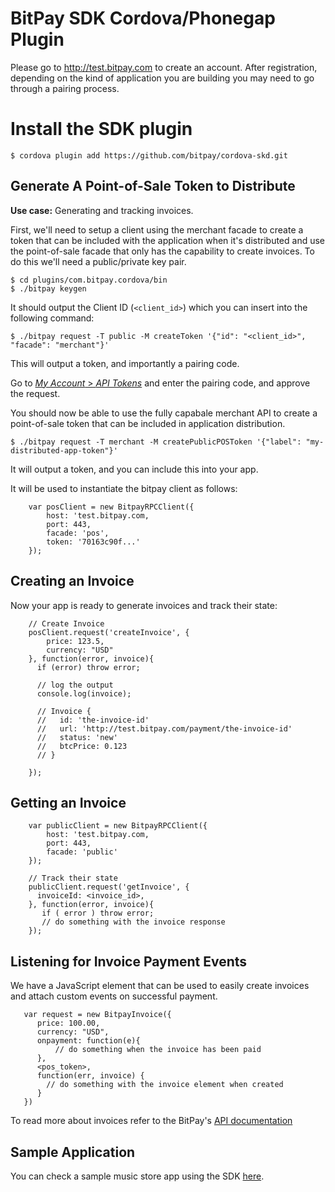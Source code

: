 # BitPay SDK Cordova/Phonegap Plugin

Please go to http://test.bitpay.com to create an account. After registration, depending on the kind of application you are building you may need to go through a pairing process.

# Install the SDK plugin

```
$ cordova plugin add https://github.com/bitpay/cordova-skd.git

```

## Generate A Point-of-Sale Token to Distribute

**Use case:** Generating and tracking invoices.

First, we'll need to setup a client using the merchant facade to create a token that can be included with the application when it's distributed and use the point-of-sale facade that only has the capability to create invoices. To do this we'll need a public/private key pair.

```
$ cd plugins/com.bitpay.cordova/bin
$ ./bitpay keygen
```

It should output the Client ID (`<client_id>`) which you can insert into the following command:

```
$ ./bitpay request -T public -M createToken '{"id": "<client_id>", "facade": "merchant"}'
```

This will output a token, and importantly a pairing code.

Go to [*My Account* > *API Tokens*](https://test.bitpay.com/api-tokens) and enter the pairing code, and approve the request.

You should now be able to use the fully capabale merchant API to create a point-of-sale token that can be included in application distribution.

```
$ ./bitpay request -T merchant -M createPublicPOSToken '{"label": "my-distributed-app-token"}'
```

It will output a token, and you can include this into your app.

It will be used to instantiate the bitpay client as follows:

```
    var posClient = new BitpayRPCClient({
        host: 'test.bitpay.com,
        port: 443,
        facade: 'pos',
        token: '70163c90f...'
    });

```

## Creating an Invoice
Now your app is ready to generate invoices and track their state:

```
    // Create Invoice
    posClient.request('createInvoice', {
        price: 123.5,
        currency: "USD"
    }, function(error, invoice){
      if (error) throw error;

      // log the output
      console.log(invoice);

      // Invoice {
      //   id: 'the-invoice-id'
      //   url: 'http://test.bitpay.com/payment/the-invoice-id'
      //   status: 'new'
      //   btcPrice: 0.123
      // }

    });
```

## Getting an Invoice

```
    var publicClient = new BitpayRPCClient({
        host: 'test.bitpay.com,
        port: 443,
        facade: 'public'
    });

    // Track their state    
    publicClient.request('getInvoice', {
      invoiceId: <invoice_id>,
    }, function(error, invoice){
       if ( error ) throw error;
       // do something with the invoice response
    });
```

## Listening for Invoice Payment Events

We have a JavaScript element that can be used to easily create invoices and attach custom events on successful payment.

```
   var request = new BitpayInvoice({
      price: 100.00,
      currency: "USD",
      onpayment: function(e){
          // do something when the invoice has been paid
      },
      <pos_token>, 
      function(err, invoice) {
        // do something with the invoice element when created
      }
   })

```

To read more about invoices refer to the BitPay's [API documentation](https://test.bitpay.com/downloads/bitpayApi.pdf)

## Sample Application

You can check a sample music store app using the SDK [here](https://github.com/bitpay/sample-cordova-skd.git).